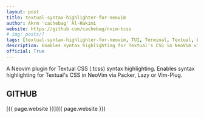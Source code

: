 ```yaml
---
layout: post
title: textual-syntax-highlighter-for-neovim
author: Akrm 'cachebag' Al-Hakimi
website: https://github.com/cachebag/nvim-tcss
# img: posts/?
tags: [textual-syntax-highlighter-for-neovim, TUI, Terminal, Textual, Libraries, Tools, CLI, Python, Rich, Textualize, Plugins]
description: Enables syntax highlighting for Textual's CSS in NeoVim via Packer, Lazy or Vim-Plug.
official: True
---
```

A Neovim plugin for Textual CSS (.tcss) syntax highlighting. Enables syntax highlighting for Textual's CSS in NeoVim via Packer, Lazy or Vim-Plug.

## GITHUB
[{{ page.website }}]({{ page.website }})
